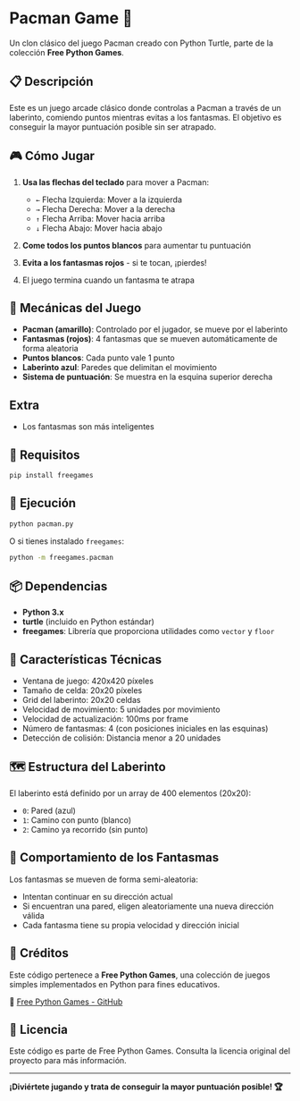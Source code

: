 # Pacman Game 👻

Un clon clásico del juego Pacman creado con Python Turtle, parte de la colección **Free Python Games**.

## 📋 Descripción

Este es un juego arcade clásico donde controlas a Pacman a través de un laberinto, comiendo puntos mientras evitas a los fantasmas. El objetivo es conseguir la mayor puntuación posible sin ser atrapado.

## 🎮 Cómo Jugar

1. **Usa las flechas del teclado** para mover a Pacman:
   - `←` Flecha Izquierda: Mover a la izquierda
   - `→` Flecha Derecha: Mover a la derecha
   - `↑` Flecha Arriba: Mover hacia arriba
   - `↓` Flecha Abajo: Mover hacia abajo

2. **Come todos los puntos blancos** para aumentar tu puntuación
3. **Evita a los fantasmas rojos** - si te tocan, ¡pierdes!
4. El juego termina cuando un fantasma te atrapa

## 🎯 Mecánicas del Juego

- **Pacman (amarillo)**: Controlado por el jugador, se mueve por el laberinto
- **Fantasmas (rojos)**: 4 fantasmas que se mueven automáticamente de forma aleatoria
- **Puntos blancos**: Cada punto vale 1 punto
- **Laberinto azul**: Paredes que delimitan el movimiento
- **Sistema de puntuación**: Se muestra en la esquina superior derecha

## Extra
- Los fantasmas son más inteligentes

## 🔧 Requisitos

```bash
pip install freegames
```

## 🚀 Ejecución

```bash
python pacman.py
```

O si tienes instalado `freegames`:

```bash
python -m freegames.pacman
```

## 📦 Dependencias

- **Python 3.x**
- **turtle** (incluido en Python estándar)
- **freegames**: Librería que proporciona utilidades como `vector` y `floor`

## 🎲 Características Técnicas

- Ventana de juego: 420x420 píxeles
- Tamaño de celda: 20x20 píxeles
- Grid del laberinto: 20x20 celdas
- Velocidad de movimiento: 5 unidades por movimiento
- Velocidad de actualización: 100ms por frame
- Número de fantasmas: 4 (con posiciones iniciales en las esquinas)
- Detección de colisión: Distancia menor a 20 unidades

## 🗺️ Estructura del Laberinto

El laberinto está definido por un array de 400 elementos (20x20):
- `0`: Pared (azul)
- `1`: Camino con punto (blanco)
- `2`: Camino ya recorrido (sin punto)

## 🤖 Comportamiento de los Fantasmas

Los fantasmas se mueven de forma semi-aleatoria:
- Intentan continuar en su dirección actual
- Si encuentran una pared, eligen aleatoriamente una nueva dirección válida
- Cada fantasma tiene su propia velocidad y dirección inicial

## 📝 Créditos

Este código pertenece a **Free Python Games**, una colección de juegos simples implementados en Python para fines educativos.

🔗 [Free Python Games - GitHub](https://github.com/grantjenks/free-python-games)

## 📄 Licencia

Este código es parte de Free Python Games. Consulta la licencia original del proyecto para más información.

---

**¡Diviértete jugando y trata de conseguir la mayor puntuación posible! 🏆**
